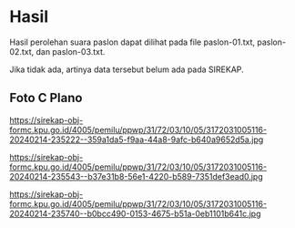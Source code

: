 # Hasil

Hasil perolehan suara paslon dapat dilihat pada file paslon-01.txt, paslon-02.txt, dan paslon-03.txt.

Jika tidak ada, artinya data tersebut belum ada pada SIREKAP.

## Foto C Plano

https://sirekap-obj-formc.kpu.go.id/4005/pemilu/ppwp/31/72/03/10/05/3172031005116-20240214-235222--359a1da5-f9aa-44a8-9afc-b640a9652d5a.jpg

https://sirekap-obj-formc.kpu.go.id/4005/pemilu/ppwp/31/72/03/10/05/3172031005116-20240214-235543--b37e31b8-56e1-4220-b589-7351def3ead0.jpg

https://sirekap-obj-formc.kpu.go.id/4005/pemilu/ppwp/31/72/03/10/05/3172031005116-20240214-235740--b0bcc490-0153-4675-b51a-0eb1101b641c.jpg
